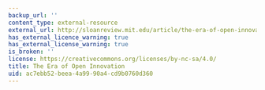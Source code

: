 ```yaml
---
backup_url: ''
content_type: external-resource
external_url: http://sloanreview.mit.edu/article/the-era-of-open-innovation/
has_external_licence_warning: true
has_external_license_warning: true
is_broken: ''
license: https://creativecommons.org/licenses/by-nc-sa/4.0/
title: The Era of Open Innovation
uid: ac7ebb52-beea-4a99-90a4-cd9b0760d360
---
```

